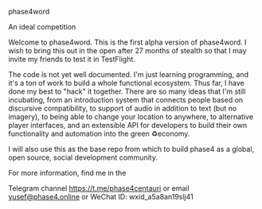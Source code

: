 phase4word

An ideal competition

Welcome to phase4word. This is the first alpha version of phase4word.
I wish to bring this out in the open after 27 months of stealth so that I may invite my friends to test it in TestFlight.

The code is not yet well documented. I'm just learning programming, and it's a ton of work to build a whole functional ecosystem. Thus far, I have done my best to "hack" it together. There are so many ideas that I'm still incubating, from an introduction system that connects people based on discursive compatibility, to support of audio in addition to text (but no imagery), to being able to change your location to anywhere, to alternative player interfaces, and an extensible API for developers to build their own functionality and automation into the green ♻️economy.

I will also use this as the base repo from which to build phase4 as a global, open source, social development community.

For more information, find me in the

Telegram channel https://t.me/phase4centauri
or email yusef@phase4.online
or WeChat ID: wxid_a5a8an19slj41
